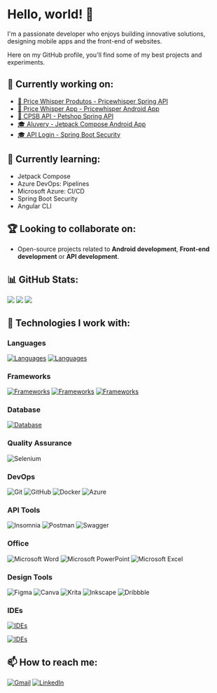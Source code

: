 # Hello, world! 👋

I'm a passionate developer who enjoys building innovative solutions, designing mobile apps and the front-end of websites. 

Here on my GitHub profile, you'll find some of my best projects and experiments.

## 🔭 Currently working on:

- [💼 Price Whisper Produtos - Pricewhisper Spring API](https://github.com/GEdO23/pricewhisper-produtos)
- [💼 Price Whisper App - Pricewhisper Android App](https://github.com/GEdO23/PriceWhisperApp)
- [🧪 CPSB API - Petshop Spring API](https://github.com/GEdO23/cpsb-api)
- [🎓 Aluvery - Jetpack Compose Android App](https://github.com/GEdO23/Aluvery)
- [🎓 API Login - Spring Boot Security](https://github.com/GEdO23/api-login)

## 🌱 Currently learning:

- Jetpack Compose
- Azure DevOps: Pipelines
- Microsoft Azure: CI/CD
- Spring Boot Security
- Angular CLI

## 🏆 Looking to collaborate on:

- Open-source projects related to **Android development**, **Front-end development** or **API development**.

## 📊 GitHub Stats:

![](https://github-readme-stats.vercel.app/api?username=GEdO23&show_icons=true&theme=github_dark)
![](https://github-readme-streak-stats.herokuapp.com/?user=GEdO23&theme=github_dark)
![](https://github-readme-stats.vercel.app/api/top-langs/?username=GEdO23&layout=compact&card_width=350em&langs_count=4&theme=github_dark)

## 🚀 Technologies I work with:

<!--Badges from: [markdown-badges](https://github.com/Ileriayo/markdown-badges)-->
<!--Skill Icons from: [skill-icons](https://github.com/tandpfun/skill-icons)-->

### Languages

[![Languages](https://skillicons.dev/icons?i=html,css,js,ts)](https://skillicons.dev)
[![Languages](https://skillicons.dev/icons?i=java,kotlin,cs,py)](https://skillicons.dev)

### Frameworks

[![Frameworks](https://skillicons.dev/icons?i=react,nextjs)](https://skillicons.dev)
[![Frameworks](https://skillicons.dev/icons?i=sass,bootstrap,tailwind)](https://skillicons.dev)
[![Frameworks](https://skillicons.dev/icons?i=dotnet,spring)](https://skillicons.dev)

### Database

[![Database](https://skillicons.dev/icons?i=mysql,sqlite,firebase,mongodb)](https://skillicons.dev)

### Quality Assurance

![Selenium](https://img.shields.io/badge/-selenium-%43B02A?style=for-the-badge&logo=selenium&logoColor=white)

### DevOps

![Git](https://img.shields.io/badge/git-%23F05033.svg?style=for-the-badge&logo=git&logoColor=white)
![GitHub](https://img.shields.io/badge/github-%23121011.svg?style=for-the-badge&logo=github&logoColor=white)
![Docker](https://img.shields.io/badge/docker-%230db7ed.svg?style=for-the-badge&logo=docker&logoColor=white)
![Azure](https://img.shields.io/badge/azure-%230072C6.svg?style=for-the-badge&logo=microsoftazure&logoColor=white)


### API Tools

![Insomnia](https://img.shields.io/badge/Insomnia-black?style=for-the-badge&logo=insomnia&logoColor=5849BE)
![Postman](https://img.shields.io/badge/Postman-FF6C37?style=for-the-badge&logo=postman&logoColor=white)
![Swagger](https://img.shields.io/badge/-Swagger-%23Clojure?style=for-the-badge&logo=swagger&logoColor=white)

### Office

![Microsoft Word](https://img.shields.io/badge/Microsoft_Word-2B579A?style=for-the-badge&logo=microsoft-word&logoColor=white)
![Microsoft PowerPoint](https://img.shields.io/badge/Microsoft_PowerPoint-B7472A?style=for-the-badge&logo=microsoft-powerpoint&logoColor=white)
![Microsoft Excel](https://img.shields.io/badge/Microsoft_Excel-217346?style=for-the-badge&logo=microsoft-excel&logoColor=white)

### Design Tools
  
![Figma](https://img.shields.io/badge/figma-%23F24E1E.svg?style=for-the-badge&logo=figma&logoColor=white)
![Canva](https://img.shields.io/badge/Canva-%2300C4CC.svg?style=for-the-badge&logo=Canva&logoColor=white)
![Krita](https://img.shields.io/badge/Krita-203759?style=for-the-badge&logo=krita&logoColor=EEF37B)
![Inkscape](https://img.shields.io/badge/Inkscape-e0e0e0?style=for-the-badge&logo=inkscape&logoColor=080A13)
![Dribbble](https://img.shields.io/badge/Dribbble-EA4C89?style=for-the-badge&logo=dribbble&logoColor=white)

### IDEs

[![IDEs](https://skillicons.dev/icons?i=androidstudio,idea,rider,pycharm)](https://skillicons.dev)

[![IDEs](https://skillicons.dev/icons?i=vscode,visualstudio,eclipse,arduino)](https://skillicons.dev)

<!--TODO:
Android,
Expo,
Jetpack Compose,
Thymeleaf,
Cucumber,
Azure DevOps,
Oracle SQL Developer,
Oracle Data Modeler
-->

## 📫 How to reach me:

[![Gmail](https://img.shields.io/badge/Gmail-D14836?style=for-the-badge&logo=gmail&logoColor=white)](mailto:gabriel.eringer.23@gmail.com)
[![LinkedIn](https://img.shields.io/badge/-LinkedIn-%230077B5?style=for-the-badge&logo=linkedin&logoColor=white)](https://www.linkedin.com/in/gabriel-eringer-de-oliveira-0ba641246)
